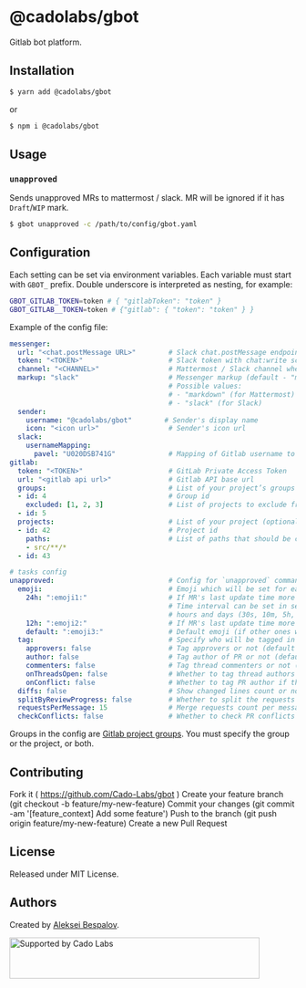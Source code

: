 # @cadolabs/gbot

Gitlab bot platform.

## Installation

```sh
$ yarn add @cadolabs/gbot
```

or

```sh
$ npm i @cadolabs/gbot
```

## Usage

### `unapproved`

Sends unapproved MRs to mattermost / slack. MR will be ignored if it has `Draft`/`WIP` mark.

```sh
$ gbot unapproved -c /path/to/config/gbot.yaml
```

## Configuration

Each setting can be set via environment variables.
Each variable must start with `GBOT_` prefix. Double underscore is interpreted as nesting, for example:

```sh
GBOT_GITLAB_TOKEN=token # { "gitlabToken": "token" }
GBOT_GITLAB__TOKEN=token # {"gitlab": { "token": "token" } }
```

Example of the config file:

```yml
messenger:
  url: "<chat.postMessage URL>"        # Slack chat.postMessage endpoint
  token: "<TOKEN>"                     # Slack token with chat:write scope
  channel: "<CHANNEL>"                 # Mattermost / Slack channel where will be messages sent
  markup: "slack"                      # Messenger markup (default - "markdown").
                                       # Possible values:
                                       # - "markdown" (for Mattermost)
                                       # - "slack" (for Slack)
  sender:
    username: "@cadolabs/gbot"        # Sender's display name
    icon: "<icon url>"                 # Sender's icon url
  slack:
    usernameMapping:
      pavel: "U020DSB741G"             # Mapping of Gitlab username to Slack ID
gitlab:
  token: "<TOKEN>"                     # GitLab Private Access Token
  url: "<gitlab api url>"              # Gitlab API base url
  groups:                              # List of your project’s groups (optional if projects are defined)
  - id: 4                              # Group id
    excluded: [1, 2, 3]                # List of projects to exclude from the current group projects (optional)
  - id: 5
  projects:                            # List of your project (optional if groups are defined)
  - id: 42                             # Project id
    paths:                             # List of paths that should be changed in merge requests
    - src/**/*
  - id: 43

# tasks config
unapproved:                            # Config for `unapproved` command
  emoji:                               # Emoji which will be set for each MR (optional)
    24h: ":emoji1:"                    # If MR's last update time more than 24 hours
                                       # Time interval can be set in seconds, minutes,
                                       # hours and days (30s, 10m, 5h, 2d)
    12h: ":emoji2:"                    # If MR's last update time more than 12 hours
    default: ":emoji3:"                # Default emoji (if other ones wasn't matched)
  tag:                                 # Specify who will be tagged in messenger
    approvers: false                   # Tag approvers or not (default - false)
    author: false                      # Tag author of PR or not (default - false)
    commenters: false                  # Tag thread commenters or not (default - false)
    onThreadsOpen: false               # Whether to tag thread authors and PR author when threads are present
    onConflict: false                  # Whether to tag PR author if there are conflicts
  diffs: false                         # Show changed lines count or not (default - false)
  splitByReviewProgress: false         # Whether to split the requests into those completely without review, those that under review and those with conflicts
  requestsPerMessage: 15               # Merge requests count per message
  checkConflicts: false                # Whether to check PR conflicts
```

Groups in the config are [Gitlab project groups](https://docs.gitlab.com/ee/user/group/). You must specify the group or the project, or both.

## Contributing

Fork it ( https://github.com/Cado-Labs/gbot )
Create your feature branch (git checkout -b feature/my-new-feature)
Commit your changes (git commit -am '[feature_context] Add some feature')
Push to the branch (git push origin feature/my-new-feature)
Create a new Pull Request

## License

Released under MIT License.

## Authors

Created by [Aleksei Bespalov](https://github.com/nulldef).

<a href="https://github.com/Cado-Labs/">
<img style="float: left;" src="https://github.com/Cado-Labs/cado-labs-resources/raw/main/cado_labs_supporting_rounded.svg" alt="Supported by Cado Labs" width="439" height="72">
</a>
